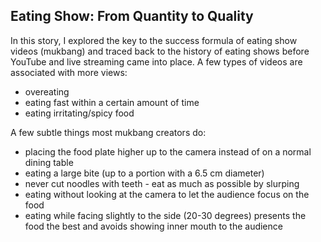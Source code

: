 ## Eating Show: From Quantity to Quality

In this story, I explored the key to the success formula of eating show videos (mukbang) and traced back to the history of eating shows before YouTube and live streaming came into place.
A few types of videos are associated with more views: 
- overeating
- eating fast within a certain amount of time
- eating irritating/spicy food

A few subtle things most mukbang creators do:
- placing the food plate higher up to the camera instead of on a normal dining table
- eating a large bite (up to a portion with a 6.5 cm diameter)
- never cut noodles with teeth - eat as much as possible by slurping
- eating without looking at the camera to let the audience focus on the food
- eating while facing slightly to the side (20-30 degrees) presents the food the best and avoids showing inner mouth to the audience
